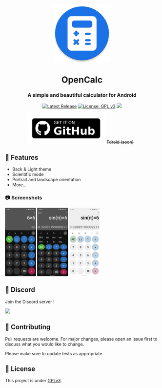 <div align="center">

<img width="" src="app/src/main/res/mipmap-xxxhdpi/ic_launcher_round.png" alt="OpenCalc" align="center">

# OpenCalc

### A simple and beautiful calculator for Android


[![Latest Release](https://img.shields.io/github/v/release/Darkempire78/OpenCalc.svg?logo=github&style=for-the-badge)](https://github.com/Darkempire78/OpenCalc/releases/latest)
[![License: GPL v3](https://img.shields.io/badge/License-GPLv3-blue.svg?style=for-the-badge)](https://www.gnu.org/licenses/gpl-3.0)
<a href="https://discord.com/invite/sPvJmY7mcV"><img src="https://img.shields.io/discord/831524351311609907?color=%237289DA&label=DISCORD&style=for-the-badge"></a>

<!-- [<img src="https://fdroid.gitlab.io/artwork/badge/get-it-on.png"
alt="Get it on F-Droid"
height="100">](https://f-droid.org/) -->
[<img src="https://raw.githubusercontent.com/deckerst/common/main/assets/get-it-on-github.png"
      alt='Get it on GitHub'
      height="100">](https://github.com/Darkempire78/OpenCalc/releases/latest)
~~Fdroid (soon)~~
&nbsp;&nbsp;

<div align="left">

## :book: Features

* Back & Light theme
* Scientific mode
* Portrait and landscape orientation
* More...

### :camera: Screenshots

<img src="/fastlane/metadata/android/en-US/images/phoneScreenshots/1.png" width="20%" />
<img src="/fastlane/metadata/android/en-US/images/phoneScreenshots/2.png" width="20%" />
<img src="/fastlane/metadata/android/en-US/images/phoneScreenshots/3.png" width="20%" />


## 💬 Discord

Join the Discord server !

[![](https://i.imgur.com/UfyvtOL.png)](https://discord.gg/sPvJmY7mcV)

## :hammer: Contributing

Pull requests are welcome. For major changes, please open an issue first to discuss what you would like to change.

Please make sure to update tests as appropriate.

## :scroll: License

This project is under [GPLv3](https://github.com/Darkempire78/Raid-Protect-Discord-Bot/blob/master/LICENSE).
